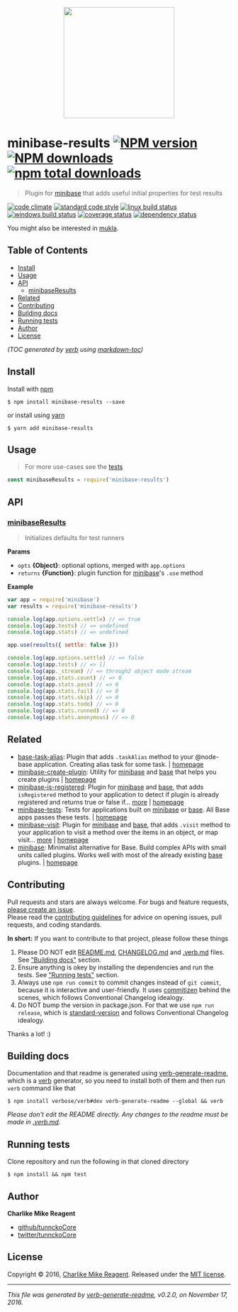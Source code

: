 <p align="center">
  <a href="https://github.com/node-minibase">
    <img height="250" width="250" src="https://avatars1.githubusercontent.com/u/23032863?v=3&s=250">
  </a>
</p>

# minibase-results [![NPM version](https://img.shields.io/npm/v/minibase-results.svg?style=flat)](https://www.npmjs.com/package/minibase-results) [![NPM downloads](https://img.shields.io/npm/dm/minibase-results.svg?style=flat)](https://npmjs.org/package/minibase-results) [![npm total downloads][downloads-img]][downloads-url]

> Plugin for [minibase][] that adds useful initial properties for test results

[![code climate][codeclimate-img]][codeclimate-url] 
[![standard code style][standard-img]][standard-url] 
[![linux build status][travis-img]][travis-url] 
[![windows build status][appveyor-img]][appveyor-url] 
[![coverage status][coveralls-img]][coveralls-url] 
[![dependency status][david-img]][david-url]

You might also be interested in [mukla](https://github.com/tunnckocore/mukla#readme).

## Table of Contents
- [Install](#install)
- [Usage](#usage)
- [API](#api)
  * [minibaseResults](#minibaseresults)
- [Related](#related)
- [Contributing](#contributing)
- [Building docs](#building-docs)
- [Running tests](#running-tests)
- [Author](#author)
- [License](#license)

_(TOC generated by [verb](https://github.com/verbose/verb) using [markdown-toc](https://github.com/jonschlinkert/markdown-toc))_

## Install
Install with [npm](https://www.npmjs.com/)

```
$ npm install minibase-results --save
```

or install using [yarn](https://yarnpkg.com)

```
$ yarn add minibase-results
```

## Usage
> For more use-cases see the [tests](test.js)

```js
const minibaseResults = require('minibase-results')
```

## API

### [minibaseResults](index.js#L46)
> Initializes defaults for test runners

**Params**

* `opts` **{Object}**: optional options, merged with `app.options`    
* `returns` **{Function}**: plugin function for [minibase][]'s `.use` method  

**Example**

```js
var app = require('minibase')
var results = require('minibase-results')

console.log(app.options.settle) // => true
console.log(app.tests) // => undefined
console.log(app.stats) // => undefined

app.use(results({ settle: false }))

console.log(app.options.settle) // => false
console.log(app.tests) // => []
console.log(app._stream) // => through2 object mode stream
console.log(app.stats.count) // => 0
console.log(app.stats.pass) // => 0
console.log(app.stats.fail) // => 0
console.log(app.stats.skip) // => 0
console.log(app.stats.todo) // => 0
console.log(app.stats.runned) // => 0
console.log(app.stats.anonymous) // => 0
```

## Related
- [base-task-alias](https://www.npmjs.com/package/base-task-alias): Plugin that adds `.taskAlias` method to your @node-base application. Creating alias task for some task. | [homepage](https://github.com/tunnckocore/base-task-alias#readme "Plugin that adds `.taskAlias` method to your @node-base application. Creating alias task for some task.")
- [minibase-create-plugin](https://www.npmjs.com/package/minibase-create-plugin): Utility for [minibase][] and [base][] that helps you create plugins | [homepage](https://github.com/node-minibase/minibase-create-plugin#readme "Utility for [minibase][] and [base][] that helps you create plugins")
- [minibase-is-registered](https://www.npmjs.com/package/minibase-is-registered): Plugin for [minibase][] and [base][], that adds `isRegistered` method to your application to detect if plugin is already registered and returns true or false if… [more](https://github.com/node-minibase/minibase-is-registered#readme) | [homepage](https://github.com/node-minibase/minibase-is-registered#readme "Plugin for [minibase][] and [base][], that adds `isRegistered` method to your application to detect if plugin is already registered and returns true or false if named plugin is already registered on the instance.")
- [minibase-tests](https://www.npmjs.com/package/minibase-tests): Tests for applications built on [minibase][] or [base][]. All Base apps passes these tests. | [homepage](https://github.com/node-minibase/minibase-tests#readme "Tests for applications built on [minibase][] or [base][]. All Base apps passes these tests.")
- [minibase-visit](https://www.npmjs.com/package/minibase-visit): Plugin for [minibase][] and [base][], that adds `.visit` method to your application to visit a method over the items in an object, or map visit… [more](https://github.com/node-minibase/minibase-visit#readme) | [homepage](https://github.com/node-minibase/minibase-visit#readme "Plugin for [minibase][] and [base][], that adds `.visit` method to your application to visit a method over the items in an object, or map visit over the objects in an array. Using using [collection-visit][] package.")
- [minibase](https://www.npmjs.com/package/minibase): Minimalist alternative for Base. Build complex APIs with small units called plugins. Works well with most of the already existing [base][] plugins. | [homepage](https://github.com/node-minibase/minibase#readme "Minimalist alternative for Base. Build complex APIs with small units called plugins. Works well with most of the already existing [base][] plugins.")

## Contributing
Pull requests and stars are always welcome. For bugs and feature requests, [please create an issue](https://github.com/node-minibase/minibase-results/issues/new).  
Please read the [contributing guidelines](CONTRIBUTING.md) for advice on opening issues, pull requests, and coding standards.

**In short:** If you want to contribute to that project, please follow these things

1. Please DO NOT edit [README.md](README.md), [CHANGELOG.md](CHANGELOG.md) and [.verb.md](.verb.md) files. See ["Building docs"](#building-docs) section.
2. Ensure anything is okey by installing the dependencies and run the tests. See ["Running tests"](#running-tests) section.
3. Always use `npm run commit` to commit changes instead of `git commit`, because it is interactive and user-friendly. It uses [commitizen][] behind the scenes, which follows Conventional Changelog idealogy.
4. Do NOT bump the version in package.json. For that we use `npm run release`, which is [standard-version][] and follows Conventional Changelog idealogy.

Thanks a lot! :)

## Building docs
Documentation and that readme is generated using [verb-generate-readme][], which is a [verb][] generator, so you need to install both of them and then run `verb` command like that

```
$ npm install verbose/verb#dev verb-generate-readme --global && verb
```

_Please don't edit the README directly. Any changes to the readme must be made in [.verb.md](.verb.md)._

## Running tests
Clone repository and run the following in that cloned directory

```
$ npm install && npm test
```

## Author
**Charlike Mike Reagent**

+ [github/tunnckoCore](https://github.com/tunnckoCore)
+ [twitter/tunnckoCore](http://twitter.com/tunnckoCore)

## License
Copyright © 2016, [Charlike Mike Reagent](http://www.tunnckocore.tk). Released under the [MIT license](LICENSE).

***

_This file was generated by [verb-generate-readme](https://github.com/verbose/verb-generate-readme), v0.2.0, on November 17, 2016._

[base]: https://github.com/node-base/base
[collection-visit]: https://github.com/jonschlinkert/collection-visit
[commitizen]: https://github.com/commitizen/cz-cli
[minibase]: https://github.com/node-minibase/minibase
[standard-version]: https://github.com/conventional-changelog/standard-version
[verb-generate-readme]: https://github.com/verbose/verb-generate-readme
[verb]: https://github.com/verbose/verb

[downloads-url]: https://www.npmjs.com/package/minibase-results
[downloads-img]: https://img.shields.io/npm/dt/minibase-results.svg

[codeclimate-url]: https://codeclimate.com/github/node-minibase/minibase-results
[codeclimate-img]: https://img.shields.io/codeclimate/github/node-minibase/minibase-results.svg

[travis-url]: https://travis-ci.org/node-minibase/minibase-results
[travis-img]: https://img.shields.io/travis/node-minibase/minibase-results/master.svg?label=linux

[appveyor-url]: https://ci.appveyor.com/project/tunnckoCore/minibase-results
[appveyor-img]: https://img.shields.io/appveyor/ci/tunnckoCore/minibase-results/master.svg?label=windows

[coveralls-url]: https://coveralls.io/r/node-minibase/minibase-results
[coveralls-img]: https://img.shields.io/coveralls/node-minibase/minibase-results.svg

[david-url]: https://david-dm.org/node-minibase/minibase-results
[david-img]: https://img.shields.io/david/node-minibase/minibase-results.svg

[standard-url]: https://github.com/feross/standard
[standard-img]: https://img.shields.io/badge/code%20style-standard-brightgreen.svg

